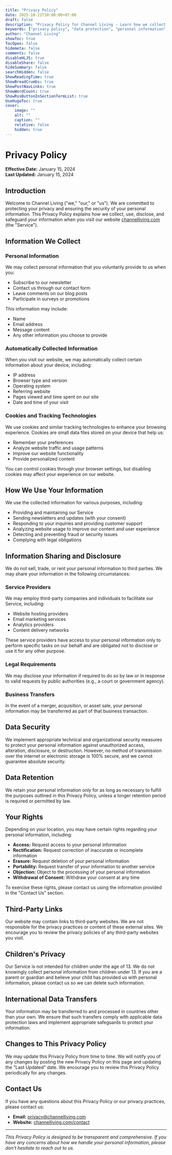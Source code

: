 ```yaml
---
title: "Privacy Policy"
date: 2025-10-21T10:00:00+07:00
draft: false
description: "Privacy Policy for Channel Living - Learn how we collect, use, and protect your personal information."
keywords: ["privacy policy", "data protection", "personal information", "cookies", "channel living"]
author: "Channel Living"
showToc: true
TocOpen: false
hidemeta: false
comments: false
disableHLJS: true
disableShare: false
hideSummary: false
searchHidden: false
ShowReadingTime: true
ShowBreadCrumbs: true
ShowPostNavLinks: true
ShowWordCount: true
ShowRssButtonInSectionTermList: true
UseHugoToc: true
cover:
    image: ""
    alt: ""
    caption: ""
    relative: false
    hidden: true
---
```


# Privacy Policy

**Effective Date:** January 15, 2024  
**Last Updated:** January 15, 2024

## Introduction

Welcome to Channel Living ("we," "our," or "us"). We are committed to protecting your privacy and ensuring the security of your personal information. This Privacy Policy explains how we collect, use, disclose, and safeguard your information when you visit our website [channelliving.com](https://channelliving.com) (the "Service").

## Information We Collect

### Personal Information
We may collect personal information that you voluntarily provide to us when you:
- Subscribe to our newsletter
- Contact us through our contact form
- Leave comments on our blog posts
- Participate in surveys or promotions

This information may include:
- Name
- Email address
- Message content
- Any other information you choose to provide

### Automatically Collected Information
When you visit our website, we may automatically collect certain information about your device, including:
- IP address
- Browser type and version
- Operating system
- Referring website
- Pages viewed and time spent on our site
- Date and time of your visit

### Cookies and Tracking Technologies
We use cookies and similar tracking technologies to enhance your browsing experience. Cookies are small data files stored on your device that help us:
- Remember your preferences
- Analyze website traffic and usage patterns
- Improve our website functionality
- Provide personalized content

You can control cookies through your browser settings, but disabling cookies may affect your experience on our website.

## How We Use Your Information

We use the collected information for various purposes, including:
- Providing and maintaining our Service
- Sending newsletters and updates (with your consent)
- Responding to your inquiries and providing customer support
- Analyzing website usage to improve our content and user experience
- Detecting and preventing fraud or security issues
- Complying with legal obligations

## Information Sharing and Disclosure

We do not sell, trade, or rent your personal information to third parties. We may share your information in the following circumstances:

### Service Providers
We may employ third-party companies and individuals to facilitate our Service, including:
- Website hosting providers
- Email marketing services
- Analytics providers
- Content delivery networks

These service providers have access to your personal information only to perform specific tasks on our behalf and are obligated not to disclose or use it for any other purpose.

### Legal Requirements
We may disclose your information if required to do so by law or in response to valid requests by public authorities (e.g., a court or government agency).

### Business Transfers
In the event of a merger, acquisition, or asset sale, your personal information may be transferred as part of that business transaction.

## Data Security

We implement appropriate technical and organizational security measures to protect your personal information against unauthorized access, alteration, disclosure, or destruction. However, no method of transmission over the internet or electronic storage is 100% secure, and we cannot guarantee absolute security.

## Data Retention

We retain your personal information only for as long as necessary to fulfill the purposes outlined in this Privacy Policy, unless a longer retention period is required or permitted by law.

## Your Rights

Depending on your location, you may have certain rights regarding your personal information, including:
- **Access:** Request access to your personal information
- **Rectification:** Request correction of inaccurate or incomplete information
- **Erasure:** Request deletion of your personal information
- **Portability:** Request transfer of your information to another service
- **Objection:** Object to the processing of your personal information
- **Withdrawal of Consent:** Withdraw your consent at any time

To exercise these rights, please contact us using the information provided in the "Contact Us" section.

## Third-Party Links

Our website may contain links to third-party websites. We are not responsible for the privacy practices or content of these external sites. We encourage you to review the privacy policies of any third-party websites you visit.

## Children's Privacy

Our Service is not intended for children under the age of 13. We do not knowingly collect personal information from children under 13. If you are a parent or guardian and believe your child has provided us with personal information, please contact us so we can delete such information.

## International Data Transfers

Your information may be transferred to and processed in countries other than your own. We ensure that such transfers comply with applicable data protection laws and implement appropriate safeguards to protect your information.

## Changes to This Privacy Policy

We may update this Privacy Policy from time to time. We will notify you of any changes by posting the new Privacy Policy on this page and updating the "Last Updated" date. We encourage you to review this Privacy Policy periodically for any changes.

## Contact Us

If you have any questions about this Privacy Policy or our privacy practices, please contact us:

- **Email:** privacy@channelliving.com
- **Website:** [channelliving.com/contact](https://channelliving.com/contact)

---

*This Privacy Policy is designed to be transparent and comprehensive. If you have any concerns about how we handle your personal information, please don't hesitate to reach out to us.*
